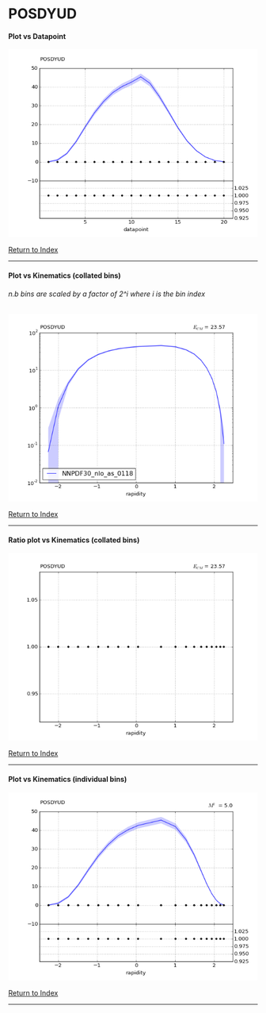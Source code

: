 POSDYUD
=======
#### Plot vs Datapoint 
[![POSDYUD datapoints](POSDYUD.png)](POSDYUD.pdf) 

[Return to Index](../index.html)

------------- 
#### Plot vs Kinematics (collated bins) 
###### n.b bins are scaled by a factor of 2^i where i is the bin index  
[![POSDYUD_0](POSDYUD_0.png)](POSDYUD_0.pdf)
      
[Return to Index](../index.html)

------------- 
#### Ratio plot vs Kinematics (collated bins) 
[![POSDYUD_0](POSDYUD_0_R.png)](POSDYUD_0_R.pdf)
      
[Return to Index](../index.html)

------------- 
#### Plot vs Kinematics (individual bins) 
[![POSDYUD_0_0](POSDYUD_0_0.png)](POSDYUD_0_0.pdf)
      
[Return to Index](../index.html)

------------- 
